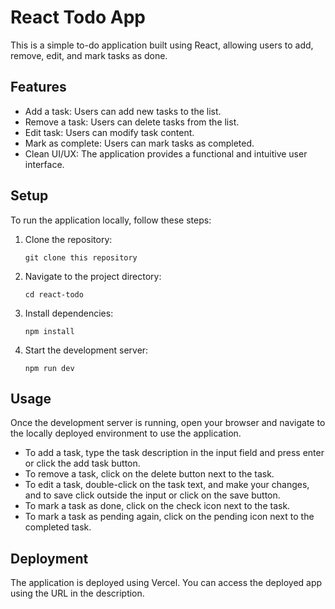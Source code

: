 # React Todo App

This is a simple to-do application built using React, allowing users to add, remove, edit, and mark tasks as done.

## Features

- Add a task: Users can add new tasks to the list.
- Remove a task: Users can delete tasks from the list.
- Edit task: Users can modify task content.
- Mark as complete: Users can mark tasks as completed.
- Clean UI/UX: The application provides a functional and intuitive user interface.

## Setup

To run the application locally, follow these steps:

1. Clone the repository:

   ```
   git clone this repository
   ```

2. Navigate to the project directory:

   ```
   cd react-todo
   ```

3. Install dependencies:

   ```
   npm install
   ```

4. Start the development server:
   ```
   npm run dev
   ```

## Usage

Once the development server is running, open your browser and navigate to the locally deployed environment to use the application.

- To add a task, type the task description in the input field and press enter or click the add task button.
- To remove a task, click on the delete button next to the task.
- To edit a task, double-click on the task text, and make your changes, and to save click outside the input or click on the save button.
- To mark a task as done, click on the check icon next to the task.
- To mark a task as pending again, click on the pending icon next to the completed task.

## Deployment

The application is deployed using Vercel. You can access the deployed app using the URL in the description.
